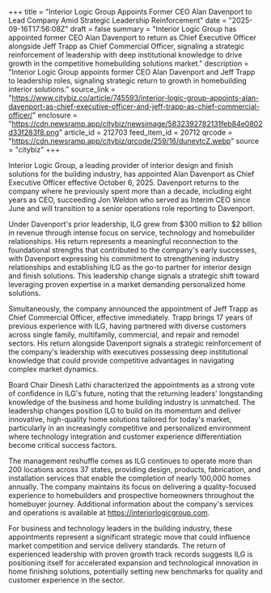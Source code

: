 +++
title = "Interior Logic Group Appoints Former CEO Alan Davenport to Lead Company Amid Strategic Leadership Reinforcement"
date = "2025-09-16T17:56:08Z"
draft = false
summary = "Interior Logic Group has appointed former CEO Alan Davenport to return as Chief Executive Officer alongside Jeff Trapp as Chief Commercial Officer, signaling a strategic reinforcement of leadership with deep institutional knowledge to drive growth in the competitive homebuilding solutions market."
description = "Interior Logic Group appoints former CEO Alan Davenport and Jeff Trapp to leadership roles, signaling strategic return to growth in homebuilding interior solutions."
source_link = "https://www.citybiz.co/article/745593/interior-logic-group-appoints-alan-davenport-as-chief-executive-officer-and-jeff-trapp-as-chief-commercial-officer/"
enclosure = "https://cdn.newsramp.app/citybiz/newsimage/5832392782131feb84e0802d33f283f8.png"
article_id = 212703
feed_item_id = 20712
qrcode = "https://cdn.newsramp.app/citybiz/qrcode/259/16/duneytcZ.webp"
source = "citybiz"
+++

<p>Interior Logic Group, a leading provider of interior design and finish solutions for the building industry, has appointed Alan Davenport as Chief Executive Officer effective October 6, 2025. Davenport returns to the company where he previously spent more than a decade, including eight years as CEO, succeeding Jon Weldon who served as Interim CEO since June and will transition to a senior operations role reporting to Davenport.</p><p>Under Davenport's prior leadership, ILG grew from $300 million to $2 billion in revenue through intense focus on service, technology and homebuilder relationships. His return represents a meaningful reconnection to the foundational strengths that contributed to the company's early successes, with Davenport expressing his commitment to strengthening industry relationships and establishing ILG as the go-to partner for interior design and finish solutions. This leadership change signals a strategic shift toward leveraging proven expertise in a market demanding personalized home solutions.</p><p>Simultaneously, the company announced the appointment of Jeff Trapp as Chief Commercial Officer, effective immediately. Trapp brings 17 years of previous experience with ILG, having partnered with diverse customers across single family, multifamily, commercial, and repair and remodel sectors. His return alongside Davenport signals a strategic reinforcement of the company's leadership with executives possessing deep institutional knowledge that could provide competitive advantages in navigating complex market dynamics.</p><p>Board Chair Dinesh Lathi characterized the appointments as a strong vote of confidence in ILG's future, noting that the returning leaders' longstanding knowledge of the business and home building industry is unmatched. The leadership changes position ILG to build on its momentum and deliver innovative, high-quality home solutions tailored for today's market, particularly in an increasingly competitive and personalized environment where technology integration and customer experience differentiation become critical success factors.</p><p>The management reshuffle comes as ILG continues to operate more than 200 locations across 37 states, providing design, products, fabrication, and installation services that enable the completion of nearly 100,000 homes annually. The company maintains its focus on delivering a quality-focused experience to homebuilders and prospective homeowners throughout the homebuyer journey. Additional information about the company's services and operations is available at <a href="https://interiorlogicgroup.com" rel="nofollow" target="_blank">https://interiorlogicgroup.com</a>.</p><p>For business and technology leaders in the building industry, these appointments represent a significant strategic move that could influence market competition and service delivery standards. The return of experienced leadership with proven growth track records suggests ILG is positioning itself for accelerated expansion and technological innovation in home finishing solutions, potentially setting new benchmarks for quality and customer experience in the sector.</p>